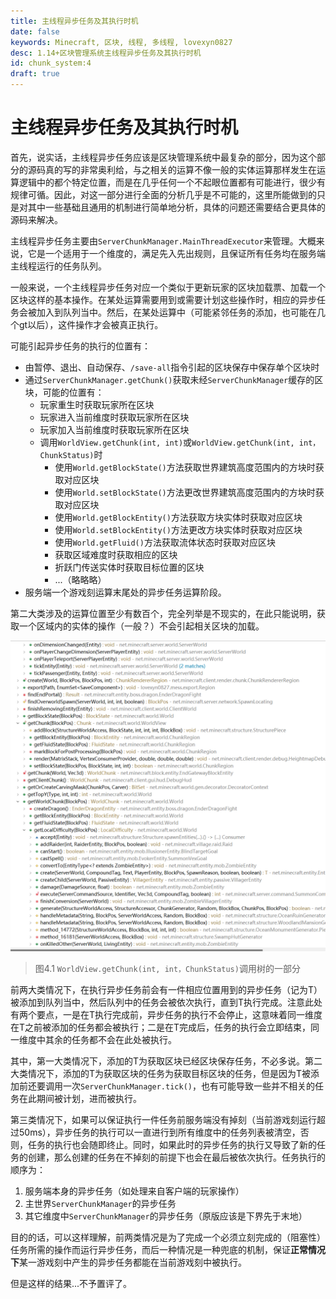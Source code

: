 ```yaml
---
title: 主线程异步任务及其执行时机
date: false
keywords: Minecraft, 区块, 线程, 多线程, lovexyn0827
desc: 1.14+区块管理系统主线程异步任务及其执行时机
id: chunk_system:4
draft: true
---
```


# 主线程异步任务及其执行时机

首先，说实话，主线程异步任务应该是区块管理系统中最复杂的部分，因为这个部分的源码真的写的非常奥利给，与之相关的运算不像一般的实体运算那样发生在运算逻辑中的都个特定位置，而是在几乎任何一个不起眼位置都有可能进行，很少有规律可循。因此，对这一部分进行全面的分析几乎是不可能的，这里所能做到的只是对其中一些基础且通用的机制进行简单地分析，具体的问题还需要结合更具体的源码来解决。

主线程异步任务主要由`ServerChunkManager.MainThreadExecutor`来管理。大概来说，它是一个适用于一个维度的，满足先入先出规则，且保证所有任务均在服务端主线程运行的任务队列。

一般来说，一个主线程异步任务对应一个类似于更新玩家的区块加载票、加载一个区块这样的基本操作。在某处运算需要用到或需要计划这些操作时，相应的异步任务会被加入到队列当中。然后，在某处运算中（可能紧邻任务的添加，也可能在几个gt以后），这件操作才会被真正执行。

可能引起异步任务的执行的位置有：

- 由暂停、退出、自动保存、`/save-all`指令引起的区块保存中保存单个区块时
- 通过`ServerChunkManager.getChunk()`获取未经`ServerChunkManager`缓存的区块，可能的位置有：
  - 玩家重生时获取玩家所在区块
  - 玩家进入当前维度时获取玩家所在区块
  - 玩家加入当前维度时获取玩家所在区块
  - 调用`WorldView.getChunk(int, int)`或`WorldView.getChunk(int, int，ChunkStatus)`时
    - 使用`World.getBlockState()`方法获取世界建筑高度范围内的方块时获取对应区块
    - 使用`World.setBlockState()`方法更改世界建筑高度范围内的方块时获取对应区块
    - 使用`World.getBlockEntity()`方法获取方块实体时获取对应区块
    - 使用`World.setBlockEntity()`方法更改方块实体时获取对应区块
    - 使用`World.getFluid()`方法获取流体状态时获取对应区块
    - 获取区域难度时获取相应的区块
    - 折跃门传送实体时获取目标位置的区块
    - ...（略略略）
- 服务端一个游戏刻运算末尾处的异步任务运算阶段。

第二大类涉及的运算位置至少有数百个，完全列举是不现实的，在此只能说明，获取一个区域内的实体的操作（一般？）不会引起相关区块的加载。

![1694682114120](media/1694682114120.png)

> 图4.1 `WorldView.getChunk(int, int，ChunkStatus)`调用树的一部分

前两大类情况下，在执行异步任务前会有一件相应位置用到的异步任务（记为T）被添加到队列当中，然后队列中的任务会被依次执行，直到T执行完成。注意此处有两个要点，一是在T执行完成前，异步任务的执行不会停止，这意味着同一维度在T之前被添加的任务都会被执行；二是在T完成后，任务的执行会立即结束，同一维度中其余的任务都不会在此处被执行。

其中，第一大类情况下，添加的T为获取区块已经区块保存任务，不必多说。第二大类情况下，添加的T为获取区块的任务为获取目标区块的任务，但是因为T被添加前还要调用一次`ServerChunkManager.tick()`，也有可能导致一些并不相关的任务在此期间被计划，进而被执行。

第三类情况下，如果可以保证执行一件任务前服务端没有掉刻（当前游戏刻运行超过50ms），异步任务的执行可以一直进行到所有维度中的任务列表被清空，否则，任务的执行也会随即终止。同时，如果此时的异步任务的执行又导致了新的任务的创建，那么创建的任务在不掉刻的前提下也会在最后被依次执行。任务执行的顺序为：

1. 服务端本身的异步任务（如处理来自客户端的玩家操作）
2. 主世界`ServerChunkManager`的异步任务
3. 其它维度中`ServerChunkManager`的异步任务（原版应该是下界先于末地）

目的的话，可以这样理解，前两类情况是为了完成一个必须立刻完成的（阻塞性）任务所需的操作而运行异步任务，而后一种情况是一种兜底的机制，保证**正常情况下**某一游戏刻中产生的异步任务都能在当前游戏刻中被执行。

但是这样的结果...不予置评了。

